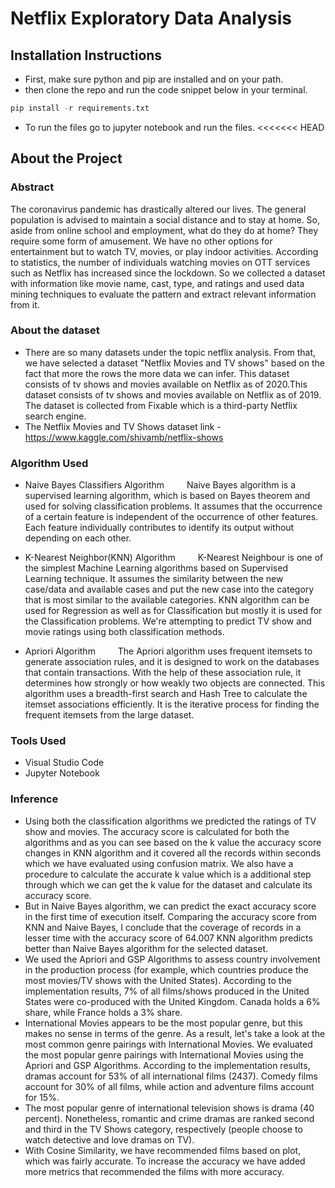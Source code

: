 # Netflix Exploratory Data Analysis

## Installation Instructions

- First, make sure python and pip are installed and on your path.
- then clone the repo and run the code snippet below in your terminal.

```python
pip install -r requirements.txt
```

- To run the files go to jupyter notebook and run the files.
  <<<<<<< HEAD

## About the Project

### Abstract

The coronavirus pandemic has drastically altered our lives. The general population is advised to maintain a social distance and to stay at home. So, aside from online school and employment, what do they do at home? They require some form of amusement. We have no other options for entertainment but to watch TV, movies, or play indoor activities. According to statistics, the number of individuals watching movies on OTT services such as Netflix has increased since the lockdown. So we collected a dataset with information like movie name, cast, type, and ratings and used data mining techniques to evaluate the pattern and extract relevant information from it.

### About the dataset

- There are so many datasets under the topic netflix analysis. From that, we have selected a dataset "Netflix Movies and TV shows" based on the fact that more the rows the more data we can infer. This dataset consists of tv shows and movies available on Netflix as of 2020.This dataset consists of tv shows and movies available on Netflix as of 2019. The dataset is collected from Fixable which is a third-party Netflix search engine.
- The Netflix Movies and TV Shows dataset link - <https://www.kaggle.com/shivamb/netflix-shows>

### Algorithm Used

- Naive Bayes Classifiers Algorithm
  &emsp;&emsp; Naive Bayes algorithm is a supervised learning algorithm, which is based on Bayes theorem and used for solving classification problems. It assumes that the occurrence of a certain feature is independent of the occurrence of other features. Each feature individually contributes to identify its output without depending on each other.

- K-Nearest Neighbor(KNN) Algorithm
  &emsp;&emsp; K-Nearest Neighbour is one of the simplest Machine Learning algorithms based on Supervised Learning technique. It assumes the similarity between the new case/data and available cases and put the new case into the category that is most similar to the available categories. KNN algorithm can be used for Regression as well as for Classification but mostly it is used for the Classification problems. We're attempting to predict TV show and movie ratings using both classification methods.

- Apriori Algorithm
  &emsp;&emsp; The Apriori algorithm uses frequent itemsets to generate association rules, and it is designed to work on the databases that contain transactions. With the help of these association rule, it determines how strongly or how weakly two objects are connected. This algorithm uses a breadth-first search and Hash Tree to calculate the itemset associations efficiently. It is the iterative process for finding the frequent itemsets from the large dataset.

### Tools Used

- Visual Studio Code
- Jupyter Notebook

### Inference

- Using both the classification algorithms we predicted the ratings of TV show and movies. The accuracy score is calculated for both the algorithms and as you can see based on the k value the accuracy score changes in KNN algorithm and it covered all the records within seconds which we have evaluated using confusion matrix. We also have a procedure to calculate the accurate k value which is a additional step through which we can get the k value for the dataset and calculate its accuracy score.
- But in Naive Bayes algorithm, we can predict the exact accuracy score in the first time of execution itself. Comparing the accuracy score from KNN and Naive Bayes, I conclude that the coverage of records in a lesser time with the accuracy score of 64.007 KNN algorithm predicts better than Naive Bayes algorithm for the selected dataset.
- We used the Apriori and GSP Algorithms to assess country involvement in the production process (for example, which countries produce the most movies/TV shows with the United States). According to the implementation results, 7\% of all films/shows produced in the United States were co-produced with the United Kingdom. Canada holds a 6\% share, while France holds a 3\% share.
- International Movies appears to be the most popular genre, but this makes no sense in terms of the genre. As a result, let's take a look at the most common genre pairings with International Movies. We evaluated the most popular genre pairings with International Movies using the Apriori and GSP Algorithms. According to the implementation results, dramas account for 53\% of all international films (2437). Comedy films account for 30\% of all films, while action and adventure films account for 15\%.
- The most popular genre of international television shows is drama (40 percent). Nonetheless, romantic and crime dramas are ranked second and third in the TV Shows category, respectively (people choose to watch detective and love dramas on TV).
- With Cosine Similarity, we have recommended films based on plot, which was fairly accurate. To increase the accuracy we have added more metrics that recommended the films with more accuracy.
